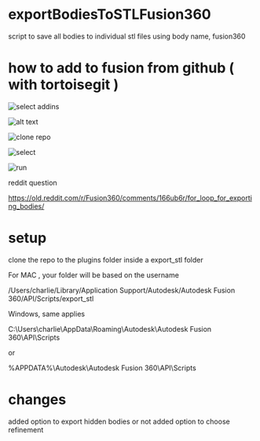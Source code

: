 # exportBodiesToSTLFusion360
script to save all bodies to individual stl files using body name, fusion360


# how to add to fusion from github ( with tortoisegit )
![select addins](https://i.imgur.com/JXpvmKy.png)

![alt text](https://i.imgur.com/ZCLsha7.png)

![clone repo](https://i.imgur.com/VtgDpLN.png)

![select](https://i.imgur.com/gVIz1Wr.png)


![run](https://i.imgur.com/2mVr83c.png)


reddit question

  https://old.reddit.com/r/Fusion360/comments/166ub6r/for_loop_for_exporting_bodies/

#  setup

clone the repo to the plugins folder inside a export_stl folder 

For MAC , your folder will be based on the username

  /Users/charlie/Library/Application Support/Autodesk/Autodesk Fusion 360/API/Scripts/export_stl

Windows, same applies

  C:\Users\charlie\AppData\Roaming\Autodesk\Autodesk Fusion 360\API\Scripts

or

  %APPDATA%\Autodesk\Autodesk Fusion 360\API\Scripts


# changes

  added option to export hidden bodies or not
  added option to choose refinement
  
